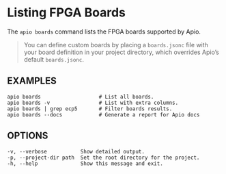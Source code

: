 # Listing FPGA Boards

The `apio boards` command lists the FPGA boards supported by Apio.

> You can define custom boards by placing a `boards.jsonc` file with your
> board definition in your project directory, which overrides Apio’s default `boards.jsonc`.

## EXAMPLES

```
apio boards                   # List all boards.
apio boards -v                # List with extra columns.
apio boards | grep ecp5       # Filter boards results.
apio boards --docs            # Generate a report for Apio docs
```

## OPTIONS

```
-v, --verbose           Show detailed output.
-p, --project-dir path  Set the root directory for the project.
-h, --help              Show this message and exit.
```
